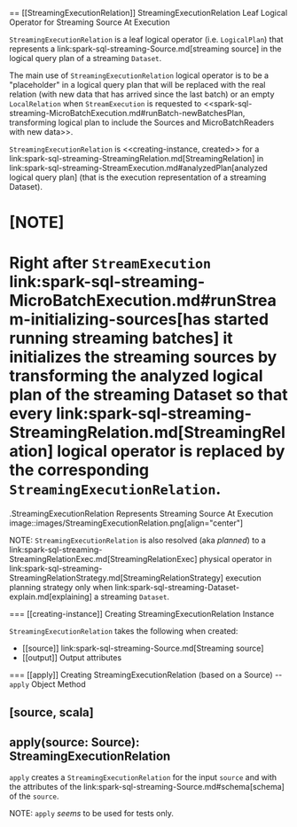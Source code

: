 == [[StreamingExecutionRelation]] StreamingExecutionRelation Leaf Logical Operator for Streaming Source At Execution

`StreamingExecutionRelation` is a leaf logical operator (i.e. `LogicalPlan`) that represents a link:spark-sql-streaming-Source.md[streaming source] in the logical query plan of a streaming `Dataset`.

The main use of `StreamingExecutionRelation` logical operator is to be a "placeholder" in a logical query plan that will be replaced with the real relation (with new data that has arrived since the last batch) or an empty `LocalRelation` when `StreamExecution` is requested to <<spark-sql-streaming-MicroBatchExecution.md#runBatch-newBatchesPlan, transforming logical plan to include the Sources and MicroBatchReaders with new data>>.

`StreamingExecutionRelation` is <<creating-instance, created>> for a link:spark-sql-streaming-StreamingRelation.md[StreamingRelation] in link:spark-sql-streaming-StreamExecution.md#analyzedPlan[analyzed logical query plan] (that is the execution representation of a streaming Dataset).

[NOTE]
====
Right after `StreamExecution` link:spark-sql-streaming-MicroBatchExecution.md#runStream-initializing-sources[has started running streaming batches] it initializes the streaming sources by transforming the analyzed logical plan of the streaming Dataset so that every link:spark-sql-streaming-StreamingRelation.md[StreamingRelation] logical operator is replaced by the corresponding `StreamingExecutionRelation`.
====

.StreamingExecutionRelation Represents Streaming Source At Execution
image::images/StreamingExecutionRelation.png[align="center"]

NOTE: `StreamingExecutionRelation` is also resolved (aka _planned_) to a link:spark-sql-streaming-StreamingRelationExec.md[StreamingRelationExec] physical operator in link:spark-sql-streaming-StreamingRelationStrategy.md[StreamingRelationStrategy] execution planning strategy only when link:spark-sql-streaming-Dataset-explain.md[explaining] a streaming `Dataset`.

=== [[creating-instance]] Creating StreamingExecutionRelation Instance

`StreamingExecutionRelation` takes the following when created:

* [[source]] link:spark-sql-streaming-Source.md[Streaming source]
* [[output]] Output attributes

=== [[apply]] Creating StreamingExecutionRelation (based on a Source) -- `apply` Object Method

[source, scala]
----
apply(source: Source): StreamingExecutionRelation
----

`apply` creates a `StreamingExecutionRelation` for the input `source` and with the attributes of the link:spark-sql-streaming-Source.md#schema[schema] of the `source`.

NOTE: `apply` _seems_ to be used for tests only.
